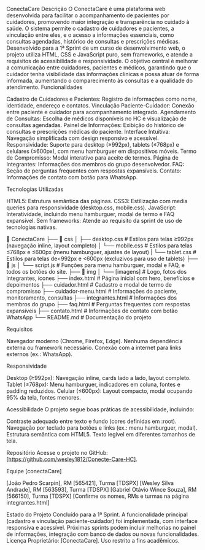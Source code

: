 ConectaCare
Descrição
O ConectaCare é uma plataforma web desenvolvida para facilitar o acompanhamento de pacientes por cuidadores, promovendo maior integração e transparência no cuidado à saúde. O sistema permite o cadastro de cuidadores e pacientes, a vinculação entre eles, e o acesso a informações essenciais, como consultas agendadas, histórico de consultas e prescrições médicas. Desenvolvido para a 1ª Sprint de um curso de desenvolvimento web, o projeto utiliza HTML, CSS e JavaScript puro, sem frameworks, e atende a requisitos de acessibilidade e responsividade.
O objetivo central é melhorar a comunicação entre cuidadores, pacientes e médicos, garantindo que o cuidador tenha visibilidade das informações clínicas e possa atuar de forma informada, aumentando o comparecimento às consultas e a qualidade do atendimento.
Funcionalidades

Cadastro de Cuidadores e Pacientes: Registro de informações como nome, identidade, endereço e contatos.
Vinculação Paciente-Cuidador: Conexão entre paciente e cuidador para acompanhamento integrado.
Agendamento de Consultas: Escolha de médicos disponíveis no HC e visualização de consultas agendadas.
Painel de Informações: Exibição do histórico de consultas e prescrições médicas do paciente.
Interface Intuitiva: Navegação simplificada com design responsivo e acessível.
Responsividade: Suporte para desktop (≥992px), tablets (≤768px) e celulares (≤600px), com menu hamburguer em dispositivos móveis.
Termo de Compromisso: Modal interativo para aceite de termos.
Página de Integrantes: Informações dos membros do grupo desenvolvedor.
FAQ: Seção de perguntas frequentes com respostas expansíveis.
Contato: Informações de contato com botão para WhatsApp.

Tecnologias Utilizadas

HTML5: Estrutura semântica das páginas.
CSS3: Estilização com media queries para responsividade (desktop.css, mobile.css).
JavaScript: Interatividade, incluindo menu hamburguer, modal de termo e FAQ expansível.
Sem frameworks: Atende ao requisito da sprint de uso de tecnologias nativas.

📂 ConectaCare
├── 📂 css
│   ├── desktop.css     # Estilos para telas ≥992px (navegação inline, layout completo)
│   └── mobile.css      # Estilos para telas ≤768px e ≤600px (menu hamburguer, ajustes de layout)
|   └── tablet.css      # Estilos para telas de<992px e <600px (excluzivos para uso de tablets)
├── 📂 js
│   └── script.js       # Funções para menu hamburguer, modal e FAQ, e todos os botões do site.
├── 📂 img
│   └── [imagens]       # Logo, fotos dos integrantes, ícones
├── index.html          # Página inicial com hero, benefícios e depoimentos
├── cuidador.html       # Cadastro e modal de termo de compromisso
├── cuidador-menu.html  # Informações do paciente, monitoramento, consultas
├── integrantes.html    # Informações dos membros do grupo
├── faq.html            # Perguntas frequentes com respostas expansíveis
├── contato.html        # Informações de contato com botão WhatsApp
└── README.md           # Documentação do projeto

Requisitos

Navegador moderno (Chrome, Firefox, Edge).
Nenhuma dependência externa ou framework necessário.
Conexão com a internet para links externos (ex.: WhatsApp).

Responsividade

Desktop (≥992px): Navegação inline, cards lado a lado, layout completo.
Tablet (≤768px): Menu hamburguer, indicadores em coluna, fontes e padding reduzidos.
Celular (≤600px): Layout compacto, modal ocupando 95% da tela, fontes menores.

Acessibilidade
O projeto segue boas práticas de acessibilidade, incluindo:

Contraste adequado entre texto e fundo (cores definidas em :root).
Navegação por teclado para botões e links (ex.: menu hamburguer, modal).
Estrutura semântica com HTML5.
Texto legível em diferentes tamanhos de tela.

Repositório
Acesse o projeto no GitHub: [https://github.com/wesley1812/Conecte-Care-HC].


Equipe
[conectaCare]

[João Pedro Scarpin], RM [565421], Turma [TDSPX]
[Wesley Silva Andrade], RM [563593], Turma [TDSPX]
[Gabriel Otávio Wince Souza], RM [566150], Turma [TDSPX]
[Confirme os nomes, RMs e turmas na página integrantes.html]

Estado do Projeto
Concluído para a 1ª Sprint. A funcionalidade principal (cadastro e vinculação paciente-cuidador) foi implementada, com interface responsiva e acessível. Próximas sprints podem incluir melhorias no painel de informações, integração com banco de dados ou novas funcionalidades.
Licença
Proprietário: [ConectaCare]. Uso restrito a fins acadêmicos.
